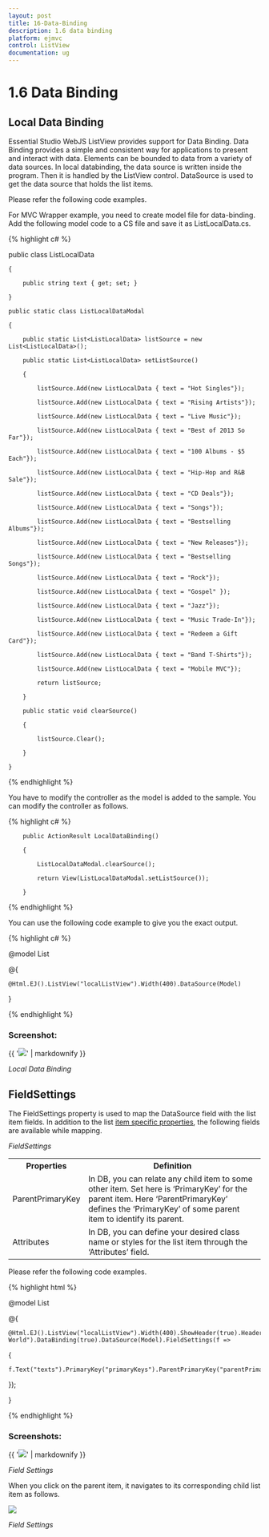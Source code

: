 ```yaml
---
layout: post
title: 16-Data-Binding
description: 1.6 data binding
platform: ejmvc
control: ListView
documentation: ug
---
```


# 1.6 Data Binding

## Local Data Binding

Essential Studio WebJS ListView provides support for Data Binding. Data Binding provides a simple and consistent way for applications to present and interact with data. Elements can be bounded to data from a variety of data sources. In local databinding, the data source is written inside the program. Then it is handled by the ListView control. DataSource is used to get the data source that holds the list items.

Please refer the following code examples.



For MVC Wrapper example, you need to create model file for data-binding. Add the following model code to a CS file and save it as ListLocalData.cs.



{% highlight c# %}



   public class ListLocalData

    {

        public string text { get; set; }

    }  

    public static class ListLocalDataModal

    {

        public static List<ListLocalData> listSource = new List<ListLocalData>();      

        public static List<ListLocalData> setListSource()

        {

            listSource.Add(new ListLocalData { text = "Hot Singles"});

            listSource.Add(new ListLocalData { text = "Rising Artists"});

            listSource.Add(new ListLocalData { text = "Live Music"});

            listSource.Add(new ListLocalData { text = "Best of 2013 So Far"});

            listSource.Add(new ListLocalData { text = "100 Albums - $5 Each"});

            listSource.Add(new ListLocalData { text = "Hip-Hop and R&B Sale"});

            listSource.Add(new ListLocalData { text = "CD Deals"});

            listSource.Add(new ListLocalData { text = "Songs"});

            listSource.Add(new ListLocalData { text = "Bestselling Albums"});

            listSource.Add(new ListLocalData { text = "New Releases"});

            listSource.Add(new ListLocalData { text = "Bestselling Songs"});

            listSource.Add(new ListLocalData { text = "Rock"});

            listSource.Add(new ListLocalData { text = "Gospel" });

            listSource.Add(new ListLocalData { text = "Jazz"});

            listSource.Add(new ListLocalData { text = "Music Trade-In"});

            listSource.Add(new ListLocalData { text = "Redeem a Gift Card"});

            listSource.Add(new ListLocalData { text = "Band T-Shirts"});

            listSource.Add(new ListLocalData { text = "Mobile MVC"});

            return listSource;

        }

        public static void clearSource()

        {

            listSource.Clear();

        }       

    }

{% endhighlight %}



You have to modify the controller as the model is added to the sample. You can modify the controller as follows.


{% highlight c# %}


        public ActionResult LocalDataBinding()

        {

            ListLocalDataModal.clearSource();

            return View(ListLocalDataModal.setListSource());

        }


{% endhighlight %}



You can use the following code example to give you the exact output.



{% highlight c# %}


@model List<ListLocalData>

@{

    @Html.EJ().ListView("localListView").Width(400).DataSource(Model)

}


{% endhighlight %}



### Screenshot:

{{ '![](16-Data-Binding_images/16-Data-Binding_img1.png)' | markdownify }}



_Local Data Binding_

## FieldSettings

The FieldSettings property is used to map the DataSource field with the list item fields. In addition to the list [item specific properties](http://help.syncfusion.com/ug/js/documents/groupedlist.htm), the following fields are available while mapping.

_FieldSettings_

<table>
<tr>
<th>
Properties</th><th>
Definition</th></tr>
<tr>
<td>
ParentPrimaryKey</td><td>
In DB, you can relate any child item to some other item. Set here is ‘PrimaryKey’ for the parent item. Here ‘ParentPrimaryKey’ defines the ‘PrimaryKey’ of some parent item to identify its parent.</td></tr>
<tr>
<td>
Attributes</td><td>
In DB, you can define your desired class name or styles for the list item through the ‘Attributes’ field.</td></tr>
</table>
Please refer the following code examples.

{% highlight html %}



@model List<FieldSettingsData>

@{

    @Html.EJ().ListView("localListView").Width(400).ShowHeader(true).HeaderTitle("Music World").DataBinding(true).DataSource(Model).FieldSettings(f =>

{

    f.Text("texts").PrimaryKey("primaryKeys").ParentPrimaryKey("parentPrimaryKeyss").ChildHeaderTitle("Title").ChildHeaderBackButtonText("BackIconText");

});

}





{% endhighlight %}



### Screenshots:

{{ '![](16-Data-Binding_images/16-Data-Binding_img2.png)' | markdownify }}



_Field Settings_

When you click on the parent item, it navigates to its corresponding child list item as follows.



![](16-Data-Binding_images/16-Data-Binding_img3.png)



_Field Settings_


